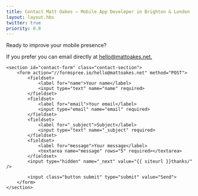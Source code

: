```yaml
---
title: Contact Matt Oakes — Mobile App Developer in Brighton & London
layout: layout.hbs
twitter: true
priority: 0.8
---
```


<div id="contact">
    <section id="introduction" class="contact-section">
        <div id="tagline">
            <p>Ready to improve your mobile presence?</p>
        </div>
        <p>If you prefer you can email directly at <a href="mailto:hello@mattoakes.net">hello@mattoakes.net.</a></p>
    </section>

    <section id="contact-form" class="contact-section">
        <form action="//formspree.io/hello@mattoakes.net" method="POST">
            <fieldset>
                <label for="name">Your name</label>
                <input type="text" name="name" required>
            </fieldset>
            <fieldset>
                <label for="email">Your email</label>
                <input type="email" name="email" required>
            </fieldset>
            <fieldset>
                <label for="_subject">Subject</label>
                <input type="text" name="_subject" required>
            </fieldset>
            <fieldset>
                <label for="message">Your message</label>
                <textarea name="message" rows="5" required></textarea>
            </fieldset>
            <input type="hidden" name="_next" value="{{ siteurl }}thanks/" />

            <input class="button submit" type="submit" value="Send">
        </form>
    </section>
</div>
